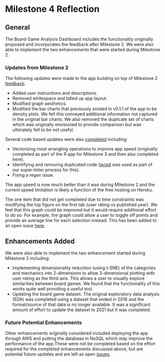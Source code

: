 # Milestone 4 Reflection

## General

The Board Game Analysis Dashboard includes the functionality originally proposed and incorporates the feedback after Milestone 2. We were also able to implement the two enhancements that were started during Milestone 2.

### Updates from Milestone 2

The following updates were made to the app building on top of Milestone 2 [feedback](https://github.com/ubco-mds-2020-labs/dashboard-project-group14/issues/34):

- Added user instructions and descriptions.
- Removed whitespace and tidied up app layout.
- Modified graph aesthetics.
- Modified the bar charts that previously existed in v0.1.1 of the app to be density plots. We felt this conveyed additional information not captured in the original bar charts. We also removed the duplicate set of charts which was originally envisioned to provide comparison but was ultimately felt to be not useful.

Several code based updates were also [completed](https://github.com/ubco-mds-2020-labs/dashboard-project-group14/issues/34) including:

- Vectorizing most wrangling operations to improve app speed (originally completed as part of the R app for Milestone 3 and then also completed here).
- Identifying and removing duplicated code ([jscpd](https://github.com/kucherenko/jscpd) was used as part of our super-linter process for this).
- Fixing a regex issue.

The app speed is now much better than it was during Milestone 2 and the current speed limitation is likely a function of the free hosting on Heroku.

The one item that did not get completed due to time constraints was modifying the top figure on the first tab (user rating vs published year). We feel that this graph could be improved but it would require additional effort to do so. For example, the graph could allow a user to toggle off points and provide an average line for each selection instead. This has been added to an open issue [here](https://github.com/ubco-mds-2020-labs/dashboard-project-group14/issues/69).

## Enhancements Added

We were also able to implement the two enhancement started during Milestone 2 including:

- Implementing dimensionality reduction (using t-SNE) of the categories and mechanics into 2-dimensions to allow 3-dimensional plotting with user rating as the third axis. This allows a user to visually explore similarities between board games. We found that the functionality of this works quite well providing a useful tool.
- Updating the board game dataset. The original exploratory data analysis (EDA) was completed using a dataset that ended in 2016 and the format/source of that data is no longer available. It was a significant amount of effort to update the dataset to 2021 but it was completed.

### Future Potential Enhancements

Other enhancements originally considered included deploying the app through AWS and putting the database in NoSQL which may improve the performance of the app.These were not be completed based on the effort required for the completed enhancements discussed above, but are potential future updates and are left as open [issues](https://github.com/ubco-mds-2020-labs/dashboard-project-group14/issues).

